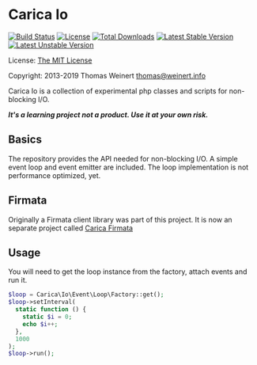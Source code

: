 Carica Io
=========

[![Build Status](https://travis-ci.org/ThomasWeinert/carica-io.svg?branch=master)](https://travis-ci.org/ThomasWeinert/carica-io)
[![License](https://poser.pugx.org/carica/io/license.svg)](https://packagist.org/packages/carica/io)
[![Total Downloads](https://poser.pugx.org/carica/io/downloads.svg)](https://packagist.org/packages/carica/io)
[![Latest Stable Version](https://poser.pugx.org/carica/io/v/stable.svg)](https://packagist.org/packages/carica/io)
[![Latest Unstable Version](https://poser.pugx.org/carica/io/v/unstable.svg)](https://packagist.org/packages/carica/io)

License:   [The MIT License](http://www.opensource.org/licenses/mit-license.php)

Copyright: 2013-2019 Thomas Weinert <thomas@weinert.info>

Carica Io is a collection of experimental php classes and scripts
for non-blocking I/O.

***It's a learning project not a product. Use it at your own risk.***

Basics
------

The repository provides the API needed for non-blocking I/O. A
simple event loop and event emitter are included. The loop
implementation is not performance optimized, yet.

Firmata
-------

Originally a Firmata client library was part of this project. It is now an
separate project called [Carica Firmata](https://github.com/ThomasWeinert/carica-firmata)

Usage
-----

You will need to get the loop instance from the factory, 
attach events and run it.

```php
$loop = Carica\Io\Event\Loop\Factory::get();
$loop->setInterval(
  static function () {
    static $i = 0;
    echo $i++;
  },
  1000
);
$loop->run();
```
